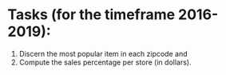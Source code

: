 # Tasks (for the timeframe 2016-2019):
1) Discern the most popular item in each zipcode and
2) Compute the sales percentage per store (in dollars).
